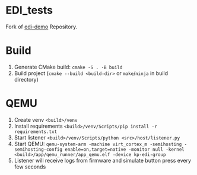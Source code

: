 # EDI_tests

Fork of [edi-demo](https://github.com/Novakov/qemu-edi-demo) Repository.

# Build

1. Generate CMake build: `cmake -S . -B build`
2. Build project (`cmake --build <build-dir>` or `make`/`ninja` in build directory)

# QEMU

1. Create venv `<build>/venv`
2. Install requirements `<build>/venv/Scripts/pip install -r requirements.txt`
3. Start listener `<build>/venv/Scripts/python <src>/host/listener.py`
4. Start
   QEMU: `qemu-system-arm -machine virt_cortex_m -semihosting -semihosting-config enable=on,target=native -monitor null -kernel <build>/app/qemu_runner/app_qemu.elf -device kp-edi-group`
5. Listener will receive logs from firmware and simulate button press every few seconds

